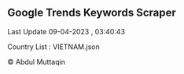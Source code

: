 

## Google Trends Keywords Scraper 
 
Last Update 09-04-2023 , 03:40:43

Country List :
VIETNAM.json



© Abdul Muttaqin 

